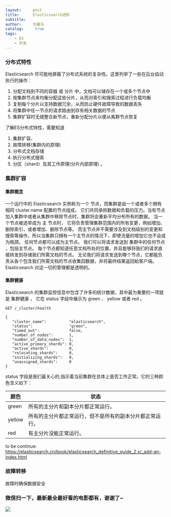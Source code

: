 ```yaml
---
layout:     post
title:      Elasticsearch进阶
subtitle:   
author:     大暴马
catalog: 	 true
tags:
    - ES
    - 开发
---
```

### 分布式特性
Elasticsearch 尽可能地屏蔽了分布式系统的复杂性。这里列举了一些在后台自动执行的操作：

1. 分配文档到不同的容器 或 分片 中，文档可以储存在一个或多个节点中
2. 按集群节点来均衡分配这些分片，从而对索引和搜索过程进行负载均衡
3. 复制每个分片以支持数据冗余，从而防止硬件故障导致的数据丢失
4. 将集群中任一节点的请求路由到存有相关数据的节点
5. 集群扩容时无缝整合新节点，重新分配分片以便从离群节点恢复

了解ES分布式特性，需要知道
1. 集群扩容、
2. 故障转移(集群内的原理)
3. 分布式文档存储
4. 执行分布式搜索
5. 分区（shard）及其工作原理(分片内部原理) 。

### 集群扩容
#### 集群概念
一个运行中的 Elasticsearch 实例称为一个 节点，而集群是由一个或者多个拥有相同 cluster.name 配置的节点组成， 它们共同承担数据和负载的压力。当有节点加入集群中或者从集群中移除节点时，集群将会重新平均分布所有的数据。
当一个节点被选举成为 主 节点时， 它将负责管理集群范围内的所有变更，例如增加、删除索引，或者增加、删除节点等。 而主节点并不需要涉及到文档级别的变更和搜索等操作，所以当集群只拥有一个主节点的情况下，即使流量的增加它也不会成为瓶颈。 任何节点都可以成为主节点。
我们可以将请求发送到 集群中的任何节点 ，包括主节点。 每个节点都知道任意文档所处的位置，并且能够将我们的请求直接转发到存储我们所需文档的节点。 无论我们将请求发送到哪个节点，它都能负责从各个包含我们所需文档的节点收集回数据，并将最终结果返回給客户端。 Elasticsearch 对这一切的管理都是透明的。
#### 集群健康
Elasticsearch 的集群监控信息中包含了许多的统计数据，其中最为重要的一项就是 集群健康 ， 它在 status 字段中展示为 green 、 yellow 或者 red 。
```
GET /_cluster/health
```
```
{
   "cluster_name":          "elasticsearch",
   "status":                "green", 
   "timed_out":             false,
   "number_of_nodes":       1,
   "number_of_data_nodes":  1,
   "active_primary_shards": 0,
   "active_shards":         0,
   "relocating_shards":     0,
   "initializing_shards":   0,
   "unassigned_shards":     0
}
```
status 字段是我们最关心的,指示着当前集群在总体上是否工作正常。它的三种颜色含义如下：

颜色|状态
----|----
green|所有的主分片和副本分片都正常运行。
yellow|所有的主分片都正常运行，但不是所有的副本分片都正常运行。
red|有主分片没能正常运行。

to be continue:
https://elasticsearch.cn/book/elasticsearch_definitive_guide_2.x/_add-an-index.html

### 故障转移
故障时确保数据安全




### 微信扫一下，最新最全最好看的电影都有，谢谢了~
 ![](https://open.weixin.qq.com/qr/code?username=zhihuishangye)